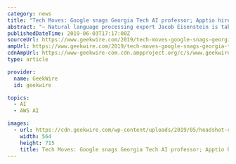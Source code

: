 ```yaml
---
category: news
title: "Tech Moves: Google snags Georgia Tech AI professor; Apptio hires exec from AWS; The Riveter names Portland leader; and more"
abstract: "— Natural language processing expert Jacob Eisenstein is taking a gig as a research scientist with Google AI in Seattle. Eisenstein is an associate professor at Georgia Tech and has published extensively on language in the context of online platforms ..."
publishedDateTime: 2019-06-03T17:17:00Z
sourceUrl: https://www.geekwire.com/2019/tech-moves-google-snags-georgia-tech-ai-professor-apptio-hires-exec-aws-riveter-names-portland-leader/
ampUrl: https://www.geekwire.com/2019/tech-moves-google-snags-georgia-tech-ai-professor-apptio-hires-exec-aws-riveter-names-portland-leader/amp/
cdnAmpUrl: https://www-geekwire-com.cdn.ampproject.org/c/s/www.geekwire.com/2019/tech-moves-google-snags-georgia-tech-ai-professor-apptio-hires-exec-aws-riveter-names-portland-leader/amp/
type: article

provider:
  name: GeekWire
  id: geekwire

topics:
  - AI
  - AWS AI

images:
  - url: https://cdn.geekwire.com/wp-content/uploads/2019/05/headshot-cropped.jpg
    width: 564
    height: 715
    title: Tech Moves: Google snags Georgia Tech AI professor; Apptio hires exec from AWS; The Riveter names Portland leader; and more
---
```

